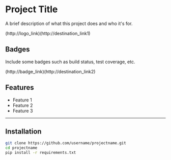 # Project Title

A brief description of what this project does and who it's for.

(http://logo_link)(http://destination_link1)


## Badges

Include some badges such as build status, test coverage, etc.

(http://badge_link)(http://destination_link2)


## Features

- Feature 1  
- Feature 2  
- Feature 3

---

## Installation

```bash
git clone https://github.com/username/projectname.git
cd projectname
pip install -r requirements.txt
